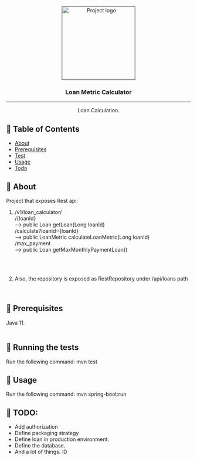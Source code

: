 <p align="center">
  <a href="" rel="noopener">
 <img width=200px height=200px src="https://i.imgur.com/6wj0hh6.jpg" alt="Project logo"></a>
</p>

<h3 align="center">Loan Metric Calculator</h3>

---

<p align="center"> Loan Calculation.
    <br> 
</p>

## 📝 Table of Contents

- [About](#about)
- [Prerequisites](#prerequisites)
- [Test](#test)
- [Usage](#usage)
- [Todo](#todo)

## 🧐 About <a name = "about"></a>

Project that exposes Rest api:

1) /v1/loan_calculator/ <br>
    /{loanId} <br>
   --> public Loan getLoan(Long loanId) <br>
    /calculate?loanId={loanId} <br>
  --> public LoanMetric calculateLoanMetric(Long loanId) <br>
  /max_payment <br>
  --> public Loan getMaxMonthlyPaymentLoan() <br>

<br><br>

2) Also, the repository is exposed as RestRepository under /api/loans path

<br>

## 🎈 Prerequisites <a name = "prerequisites"></a>

Java 11.<br><br>


## 🔧 Running the tests <a name = "tests"></a>

Run the following command: mvn test


## 🎈 Usage <a name="usage"></a>

Run the following command: mvn spring-boot:run

## 🚀 TODO: <a name = "todo"></a>

- Add authorization
- Define packaging strategy
- Define loan in production environment.
- Define the database.
- And a lot of things. :D
